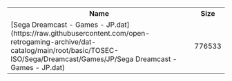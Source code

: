 <table>
<tr><th>Name</th><th>Size</th></tr>
<tr><td>
[Sega Dreamcast - Games - JP.dat](https://raw.githubusercontent.com/open-retrogaming-archive/dat-catalog/main/root/basic/TOSEC-ISO/Sega/Dreamcast/Games/JP/Sega Dreamcast - Games - JP.dat)
</td><td>776533</td></tr>
</table>
